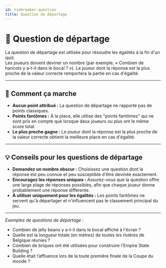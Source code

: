 ```yaml
---
id: tiebreaker-question
title: Question de départage
---
```


# 🏁 Question de départage

La question de départage est utilisée pour résoudre les égalités à la fin d'un quiz.\
Les joueurs doivent deviner un nombre (par exemple, « Combien de haricots y a-t-il dans le bocal ? »). Le joueur dont la réponse est la plus proche de la valeur correcte remportera la partie en cas d'égalité.

---

## 📝 Comment ça marche

- **Aucun point attribué :** La question de départage ne rapporte pas de points classiques.
- **Points fantômes :** À la place, elle utilise des "points fantômes" qui ne sont pris en compte que lorsque deux joueurs ou plus ont le même score total.
- **Le plus proche gagne :** Le joueur dont la réponse est la plus proche de la valeur correcte obtient la meilleure place en cas d'égalité.

---

## 💡 Conseils pour les questions de départage

- **Demandez un nombre obscur :** Choisissez une question dont la réponse est peu connue et peu susceptible d'être devinée exactement.
- **Encouragez les réponses uniques :** Assurez-vous que la question offre une large plage de réponses possibles, afin que chaque joueur donne probablement une réponse différente.
- **À utiliser uniquement pour les égalités :** Les points fantômes ne servent qu'à départager et n'influencent pas le classement principal du jeu.

---

_Exemples de questions de départage :_

- Combien de jelly beans y a-t-il dans le bocal affiché à l'écran ?
- Quelle est la longueur totale (en mètres) de toutes les rivières de Belgique réunies ?
- Combien de briques ont été utilisées pour construire l'Empire State Building ?
- Quelle était l’affluence lors de la toute première finale de la Coupe du monde ?

